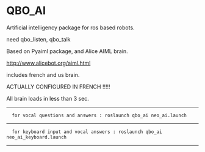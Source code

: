 QBO_AI
========

Artificial intelligency package for ros based robots.

need qbo_listen, qbo_talk

Based on Pyaiml package, and Alice AIML brain.

http://www.alicebot.org/aiml.html

includes french and us brain.

ACTUALLY CONFIGURED IN FRENCH !!!!!

All brain loads in less than 3 sec.


______________________________________________________________________________________

      for vocal questions and answers : roslaunch qbo_ai neo_ai.launch

______________________________________________________________________________________

      for keyboard input and vocal answers : roslaunch qbo_ai neo_ai_keyboard.launch

______________________________________________________________________________________

